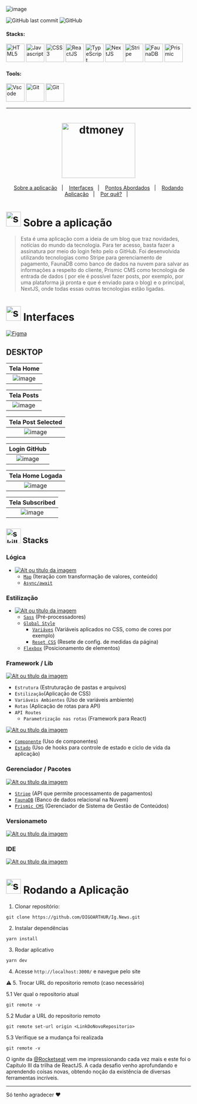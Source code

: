 <!-- VISUALIZAR NO VSCODE  CTRL + K  V -->

<!-- BADGES https://www.youtube.com/watch?v=cRoBt6AZgjc
https://dev.to/envoy_/150-badges-for-github-pnk

BUILD BADGES
https://shields.io
ICONS
https://simpleicons.org/?q=react
-->

 <!------------------------------------BANNER PROJECT-->

![image](https://user-images.githubusercontent.com/59892368/179835702-561489ba-7120-4bf3-a6b7-b0c44c884841.png)




 <!------------------------------------SHIELDS PROJECT-->
  ![GitHub last commit](https://img.shields.io/github/last-commit/digoarthur/Ig.News)
  ![GitHub](https://img.shields.io/github/license/digoarthur/Ig.News)
  
  

 <!------------------------------------STACKS-->
#### Stacks:
<p align="left">

 <a href="https://developer.mozilla.org/pt-BR/docs/Web/HTML"><img  alt="HTML5"  width="50" height="50" src="https://user-images.githubusercontent.com/59892368/222955162-5b69600b-8953-45bd-9144-56fb3491d54e.svg"><a/>
   <a href="https://github.com/braziljs/eloquente-javascript"><img  alt="Javascript"  width="50" height="50" src="https://user-images.githubusercontent.com/59892368/210762520-8226f647-a814-4723-8e6d-ed0334550838.svg"><a/>
   <a href="https://developer.mozilla.org/pt-BR/docs/Web/CSS"><img  alt="CSS3"  width="50" height="50" src="https://user-images.githubusercontent.com/59892368/210762519-fc191098-1198-4668-9eb5-d0c1481da8c7.svg"><a/>
    <a href="https://pt-br.reactjs.org/"><img  alt="ReactJS"  width="50" height="50" src="https://user-images.githubusercontent.com/59892368/210763677-ee1a0283-eea7-45de-9589-86d7c50a8cb0.svg"><a/>
   <a href="https://www.typescriptlang.org/"><img  alt="TypeScript"  width="50" height="50" src="https://user-images.githubusercontent.com/59892368/210762527-ae3afe1f-fe36-46a9-98ad-35dbae4d1adf.svg"><a/>
  <a href="https://nextjs.org/"><img  alt="NextJS"  width="50" height="50" src="https://user-images.githubusercontent.com/59892368/210762514-59814e6d-5cc8-4981-aa11-904b83a51d40.svg"><a/>
    <a href="https://stripe.com"><img  alt="Stripe"  width="50" height="50" src="https://user-images.githubusercontent.com/59892368/177874590-74913bd2-2a35-4c81-b88d-692d1476e929.svg"><a/>
     <a href="https://fauna.com"><img  alt="FaunaDB"  width="50" height="50" src="https://user-images.githubusercontent.com/59892368/177874582-193a264a-3de0-46e1-8e97-5b1b7bf50016.svg"><a/>
      <a href="https://www.prismic.io/"><img  alt="Prismic"  width="50" height="50" src="https://user-images.githubusercontent.com/59892368/177874586-6ee07813-20c1-4a1f-a12d-79bdbe56253b.svg"><a/>
</p>
  

   <!------------------------------------SHIELDS STACKS-->
   
  <!--
  <a href="https://devdigoarthur.notion.site/Map-a87c73417a064372b122bf448f4c6ed4"> ![Alt ou título da imagem](https://img.shields.io/badge/-Map-/?logo=JavaScript&logoColor=white&color=yellow)<a/>
 <a href="https://devdigoarthur.notion.site/Context-API-610980ad0db948709d364efc919a454e"> ![Alt ou título da imagem](https://img.shields.io/badge/-ContextAPI-/?logo=CreateReactApp&logoColor=white&color=9cf)<a/>
<a href="https://devdigoarthur.notion.site/Estado-e7c7508cb6bd4d81984ba5e8e50eab67">  ![Alt ou título da imagem](https://img.shields.io/badge/-State-/?logo=CreateReactApp&logoColor=white&color=9cf)<a/>
   <a href="https://devdigoarthur.notion.site/Componentes-bc3ca1ebd97d4ccc8d11e6ab668eeb73"> ![Alt ou título da imagem](https://img.shields.io/badge/-Components-/?logo=CreateReactApp&logoColor=white&color=9cf)<a/>
 -->
 <!------------------------------------TOOLS-->
 #### Tools:
 <a href="https://code.visualstudio.com/"><img  alt="Vscode"  width="50" height="50" src="https://user-images.githubusercontent.com/59892368/223381414-d3066c8b-c3ee-4fae-943d-481857e88000.svg"><a/>
 <a href="https://git-scm.com/"><img  alt="Git"  width="50" height="50" src="https://user-images.githubusercontent.com/59892368/223381109-88617798-75ae-4f3a-bc4a-1210637f818c.svg"><a/>
  <a href="https://yarnpkg.com"><img  alt="Git"  width="50" height="50" src="https://user-images.githubusercontent.com/59892368/197615074-2e78b82c-b853-455c-8920-272cf1ce6399.svg"><a/>        
     
<hr>
  
  <!------------------------------------PROJECT ICON-->
  
<h1 align="center">
  <img width="200" height="150" alt="dtmoney" title="dtmoney" src="https://user-images.githubusercontent.com/59892368/178841834-ea52e465-d945-46b0-8187-2b9b6f3f9021.svg" />
</h1>
   <!------------------------------------SUMMARY-->
<p align="center">
  <a href="https://github.com/DIGOARTHUR/Ig.News#--sobre-a-aplicação-">Sobre a aplicação</a>&nbsp;&nbsp;&nbsp;|&nbsp;&nbsp;&nbsp;
  <a href="https://github.com/DIGOARTHUR/Ig.News#--interfaces-"> Interfaces</a>&nbsp;&nbsp;&nbsp;|&nbsp;&nbsp;&nbsp;
  <a href="https://github.com/DIGOARTHUR/Ig.News#-pontos-abordados-">Pontos Abordados</a>&nbsp;&nbsp;&nbsp;|&nbsp;&nbsp;&nbsp;
  <a href="https://github.com/DIGOARTHUR/Ig.News#-rodando-a-aplicação">Rodando Aplicação</a>&nbsp;&nbsp;&nbsp;|&nbsp;&nbsp;&nbsp;
  <a href="https://github.com/DIGOARTHUR/Ig.News#-por-quê--">Por quê?</a>&nbsp;&nbsp;&nbsp;|&nbsp;&nbsp;&nbsp;
</p>  

  
  
   <!------------------------------------DESCRIPTION-->

# <img  alt="skills"  width="40" height="40" src="https://user-images.githubusercontent.com/59892368/148622497-164365e8-f6b0-4f40-bc75-a0ed4da6059b.png">  Sobre a aplicação <!---write here : talk a little about project: what's does, example.  -->
> Esta é uma aplicação com a ideia de um blog que traz novidades, notícias do mundo da tecnologia. Para ter acesso, basta fazer a assinatura por meio do login feito pelo o GitHub. Foi desenvolvida utilizando tecnologias como Stripe para gerenciamento de pagamento, FaunaDB como banco de dados na nuvem para salvar as informações a respeito do cliente, Prismic CMS como tecnologia de entrada de dados ( por ele é possível fazer posts, por exemplo, por uma plataforma já pronta e que é enviado para o blog) e o principal, NextJS, onde todas essas outras tecnologias estão ligadas.
  
  
<!------------------------------------LAYOUT -->


# <img  alt="skills"  width="40" height="40" src="https://user-images.githubusercontent.com/59892368/149667468-f228e4e8-c2f0-474d-858d-6b9216f49b2f.png">  Interfaces <!---write here : demonstration of the application layout.  -->
  
<a href="https://www.figma.com/file/YM4JFm0d4b4TovqmCNrgRW/ig.news?node-id=1%3A2" target="_blank"><img alt="Figma" src="https://img.shields.io/badge/figma%20-%23F24E1E.svg?&style=for-the-badge&logo=figma&logoColor=white"/></a>

    

## DESKTOP
   |                             Tela Home                            |
| :-------------------------------------------------------------------: |
|   ![image](https://user-images.githubusercontent.com/59892368/178284651-2552afa6-3865-4601-b23d-d86c27fa2b83.png) |
   

|                             Tela Posts                            |
| :-------------------------------------------------------------------: |
|   ![image](https://user-images.githubusercontent.com/59892368/178284617-64e322f5-39f2-46da-ae7c-13b91a8f42b8.png) |   
   
   
|                             Tela Post Selected                            |
| :-------------------------------------------------------------------: |
|   ![image](https://user-images.githubusercontent.com/59892368/178284547-940f32b7-c798-41e2-abf9-7b9b352e3bd8.png) |   
   

   
|                              Login GitHub                        |
| :-------------------------------------------------------------------: |
|   ![image](https://user-images.githubusercontent.com/59892368/178286843-a2d97e06-d2ad-4e3c-853d-afc2cb338baa.png) |   
   
 
|                             Tela Home Logada                       |
| :-------------------------------------------------------------------: |
|   ![image](https://user-images.githubusercontent.com/59892368/178292662-887a5bf5-6f8d-4b16-8e6e-290afe532ef4.png) |   
   
|                                Tela Subscribed                           |
| :-------------------------------------------------------------------: |
|   ![image](https://user-images.githubusercontent.com/59892368/178297591-958e618f-26ba-4c04-8028-d3953dda42e8.png) |   
  
  
  
 <!------------------------------------LIST: STACKS , LIBS & TOOLS-->

## <img  alt="skills"  width="40" height="40" src="https://user-images.githubusercontent.com/59892368/197614534-e12fb94a-b5cf-44ff-8d57-debad7299b0b.png"> Stacks <!---write here: learned concepts; -->

### Lógica 
*  <a href="https://devdigoarthur.notion.site/Map-a87c73417a064372b122bf448f4c6ed4"> ![Alt ou título da imagem](https://img.shields.io/badge/-JavaScript-/?logo=JavaScript&logoColor=white&color=yellow)<a/>
   * [`Map`](https://developer.mozilla.org/pt-BR/docs/Web/JavaScript/Reference/Global_Objects/Map) (Iteração com transformação de valores, conteúdo)
   * [`Async/await`](https://www.w3schools.com/js/js_async.asp) 
   
### Estilização 
* <a href="https://developer.mozilla.org/pt-BR/docs/Web/CSS"> ![Alt ou título da imagem](https://img.shields.io/badge/-SASS-/?logo=SASS&logoColor=white&color=pink)<a/> 
  * [`Sass`](https://sass-lang.com) (Pré-processadores)
  * [`Global Style`]()
     * [`Variáves`](https://developer.mozilla.org/pt-BR/docs/Web/CSS/Using_CSS_custom_properties) (Variáveis aplicados no CSS, como de cores por exemplo)
     * [`Reset CSS`](https://www.alura.com.br/artigos/o-que-e-reset-css) (Resete de config. de medidas da página)
  * [`Flexbox`](https://css-tricks.com/snippets/css/a-guide-to-flexbox/) (Posicionamento de elementos)

   
### Framework / Lib
 <a href="https://nextjs.org"> ![Alt ou título da imagem](https://img.shields.io/badge/-NextJS-/?logo=Next.js&logoColor=white&color=lightgrey)<a/>  
  * `Estrutura` (Estruturação de pastas e arquivos)
  * `Estilização`(Aplicação de CSS) 
  * `Variáveis Ambientes` (Uso de variáveis ambiente) 
  * `Rotas` (Aplicação de rotas para API) 
  * `API Routes`
     * `Parametrização nas rotas` (Framework para React)    
   

<a href="https://reactjs.org"> ![Alt ou título da imagem](https://img.shields.io/badge/-ReactJS-/?logo=React&logoColor=white&color=blue)<a/> 
  * [`Componente`](https://reactjs.org/docs/components-and-props.html) (Uso de componentes)
  * [`Estado`](https://reactjs.org/docs/state-and-lifecycle.html) (Uso de hooks para controle de estado e ciclo de vida da aplicação)
### Gerenciador / Pacotes
 <a href="https://yarnpkg.com"> ![Alt ou título da imagem](https://img.shields.io/badge/-Yarn-/?logo=Yarn&logoColor=white&color=blue)<a/> 
  *  [`Stripe`](https://stripe.com/docs) (API que permite processamento de pagamentos)
  *  [`FaunaDB`](https://docs.fauna.com/fauna/current) (Banco de dados relacional na Nuvem)
  *  [`Prismic CMS`](https://docs.fauna.com/fauna/current/) (Gerenciador de Sistema de Gestão de Conteúdos) 

 ### Versionameto
 <a href="https://git-scm.com"> ![Alt ou título da imagem](https://img.shields.io/badge/-Git-/?logo=Git&logoColor=white&color=red)<a/> 
 ### IDE
 <a href="https://code.visualstudio.com"> ![Alt ou título da imagem](https://img.shields.io/badge/-VisualStudioCode-/?logo=VisualStudioCode&logoColor=white&color=informational)<a/>   
  
  
 
  <!------------------------------------RUN APP-->
 
 # <img  alt="skills"  width="40" height="40" src="https://user-images.githubusercontent.com/59892368/142216697-dd93272c-c614-4664-9d63-c4e4dfc3e0f3.gif"> Rodando a Aplicação
 

1. Clonar repositório:

```
git clone https://github.com/DIGOARTHUR/Ig.News.git
```

2. Instalar dependências

```
yarn install
```

3. Rodar aplicativo

```
yarn dev
```

4. Acesse `http://localhost:3000/` e navegue pelo site

:warning: 5. Trocar URL do repositorio remoto (caso necessário)

  5.1 Ver qual o repositorio atual
```
git remote -v
```
  5.2 Mudar a URL do repositorio remoto
```
git remote set-url origin <LinkDoNovoRepositorio>
```
  5.3 Verifique se a mudança foi realizada
```
git remote -v
```


  <!------------------------------------WHY/THANKS->



 # <img  alt="skills"  width="40" height="40" src="https://user-images.githubusercontent.com/59892368/148622627-c1eaa513-ca90-49e2-b5b8-c11d369becef.png"> Por quê?  <!---write here : motivation that led to created ; why did you do this program?   -->
O ignite da [@Rocketseat](https://github.com/Rocketseat) vem me impressionando cada vez mais e este foi o Capítulo III da trilha de ReactJS. A cada desafio venho aprofundando e aprendendo coisas novas, obtendo noção da existência de diversas ferramentas incríveis.

 ---
Só tenho agradecer ♥
  
  
  



